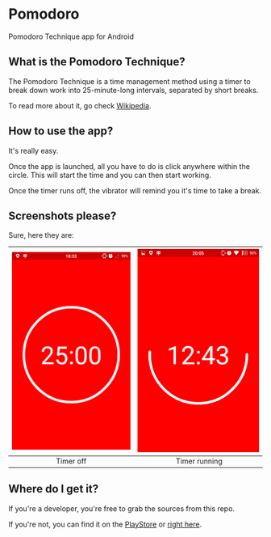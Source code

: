 # Pomodoro
Pomodoro Technique app for Android

## What is the Pomodoro Technique?
The Pomodoro Technique is a time management method using a timer to break down work into 25-minute-long intervals, separated by short breaks.

To read more about it, go check [Wikipedia](https://en.wikipedia.org/wiki/Pomodoro_Technique).

## How to use the app?
It's really easy.

Once the app is launched, all you have to do is click anywhere within the circle. This will start the time and you can then start working.

Once the timer runs off, the vibrator will remind you it's time to take a break.

## Screenshots please?
Sure, here they are: 

|![Timer off, 25 minutes left](screenshots/timerOff.png)|![Timer runnning, getting closer to a break!](screenshots/timerRun.png)|
|:-:|:-:|
|Timer off| Timer running|

## Where do I get it?
If you're a developer, you're free to grab the sources from this repo.

If you're not, you can find it on the [PlayStore]() or [right here]().